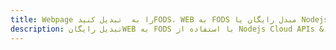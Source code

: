 ---title: Webpage را به  تبدیل کنیدFODS، WEB به FODS مبدل رایگان یا Nodejs SDKdescription: تبدیل رایگانWEB به FODS با استفاده از Nodejs Cloud APIs & SDK همچنین اسناد PDF را در Cloud ایجاد، ویرایش و رندر کنید.---